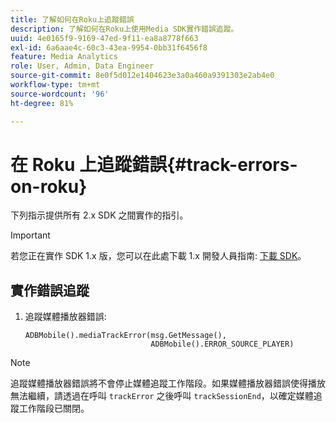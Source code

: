```yaml
---
title: 了解如何在Roku上追蹤錯誤
description: 了解如何在Roku上使用Media SDK實作錯誤追蹤。
uuid: 4e0165f9-9169-47ed-9f11-ea8a8778f663
exl-id: 6a6aae4c-60c3-43ea-9954-0bb31f6456f8
feature: Media Analytics
role: User, Admin, Data Engineer
source-git-commit: 8e0f5d012e1404623e3a0a460a9391303e2ab4e0
workflow-type: tm+mt
source-wordcount: '96'
ht-degree: 81%

---
```


# 在 Roku 上追蹤錯誤{#track-errors-on-roku}

下列指示提供所有 2.x SDK 之間實作的指引。

>[!IMPORTANT]
>
> 若您正在實作 SDK 1.x 版，您可以在此處下載 1.x 開發人員指南: [下載 SDK](/help/sdk-implement/download-sdks.md)。

## 實作錯誤追蹤

1. 追蹤媒體播放器錯誤:

   ```
   ADBMobile().mediaTrackError(msg.GetMessage(),
                               ADBMobile().ERROR_SOURCE_PLAYER)
   ```

>[!NOTE]
>
>追蹤媒體播放器錯誤將不會停止媒體追蹤工作階段。如果媒體播放器錯誤使得播放無法繼續，請透過在呼叫 `trackError` 之後呼叫 `trackSessionEnd`，以確定媒體追蹤工作階段已關閉。
